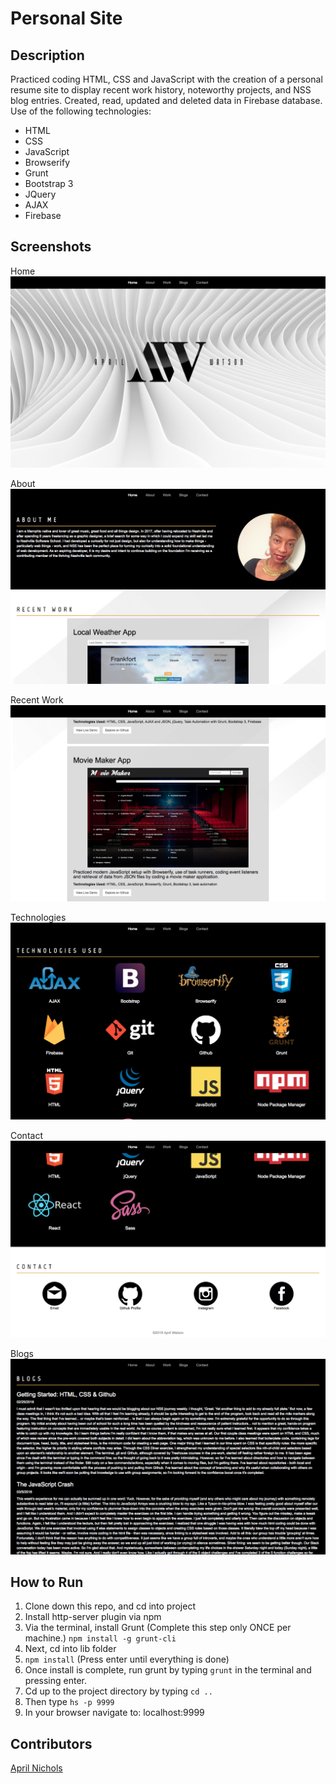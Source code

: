 # Personal Site

## Description
Practiced coding HTML, CSS and JavaScript with the creation of a personal resume site to display recent work history, noteworthy projects, and NSS blog entries. Created, read, updated and deleted data in Firebase database. Use of the following technologies:
 - HTML
 - CSS
 - JavaScript
 - Browserify
 - Grunt
 - Bootstrap 3
 - JQuery
 - AJAX
 - Firebase

## Screenshots
Home
![Webpage](https://raw.githubusercontent.com/aprilrochelle/aprilrochelle.github.io/master/screenshot/arw1.png)

About
![Webpage](https://raw.githubusercontent.com/aprilrochelle/aprilrochelle.github.io/master/screenshot/arw2.png)

Recent Work
![Webpage](https://raw.githubusercontent.com/aprilrochelle/aprilrochelle.github.io/master/screenshot/arw3.png)

Technologies
![Webpage](https://raw.githubusercontent.com/aprilrochelle/aprilrochelle.github.io/master/screenshot/arw4.png)

Contact
![Webpage](https://raw.githubusercontent.com/aprilrochelle/aprilrochelle.github.io/master/screenshot/arw5.png)

Blogs
![Webpage](https://raw.githubusercontent.com/aprilrochelle/aprilrochelle.github.io/master/screenshot/arw6.png)

## How to Run
 1. Clone down this repo, and cd into project
 1. Install http-server plugin via npm
 1. Via the terminal, install Grunt (Complete this step only ONCE per machine.) ```npm install -g grunt-cli```
 1. Next, cd into lib folder
 1. ```npm install``` (Press enter until everything is done)
 1. Once install is complete, run grunt by typing ```grunt``` in the terminal and pressing enter.
 1. Cd up to the project directory by typing ```cd ..```
 1. Then type ```hs -p 9999```
 1. In your browser navigate to: localhost:9999


## Contributors
[April Nichols](https://github.com/aprilrochelle)